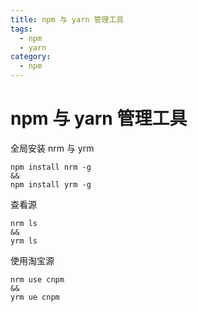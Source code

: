 ```yaml
---
title: npm 与 yarn 管理工具
tags:
  - npm
  - yarn
category:
  - npm
---
```


# npm 与 yarn 管理工具

全局安装 nrm 与 yrm

    npm install nrm -g
    &&
    npm install yrm -g

查看源

    nrm ls
    &&
    yrm ls

使用淘宝源

    nrm use cnpm
    &&
    yrm ue cnpm
